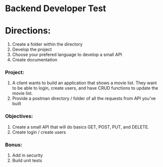 # Backend Developer Test


# Directions:
1. Create a folder within the directory
2. Develop the project
3. Choose your prefered language to develop a small API
4. Create documentation

### Project:
1. A client wants to build an application that shows a movie list. They want to be able to login, create users, and have CRUD functions to update the movie list.
2. Provide a postman directory / folder of all the requests from API you've built

### Objectives:
1. Create a small API that will do basics GET, POST, PUT, and DELETE.
2. Create login / create users

### Bonus:
1. Add in security
2. Build unit tests
